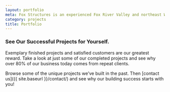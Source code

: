 ```yaml
---
layout: portfolio
meta: Fox Structures is an experienced Fox River Valley and northeast Wisconsin design/build contractor specializing in agricultural and commercial construction.
category: projects
title: Portfolio
---
```


### See Our Successful Projects for Yourself.

Exemplary finished projects and satisfied customers are our greatest reward. Take a look at just some of our completed projects and see why over 80% of our business today comes from repeat clients.

Browse some of the unique projects we’ve built in the past. Then [contact us]({{ site.baseurl }}/contact/) and see why our building success starts with you!
